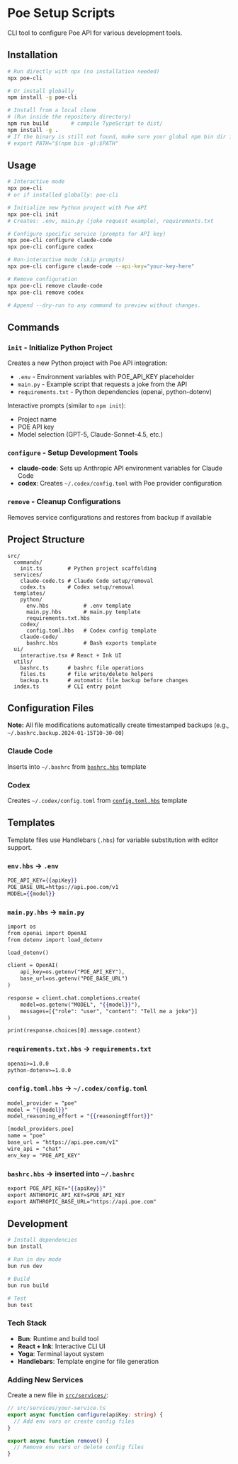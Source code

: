 # Poe Setup Scripts

CLI tool to configure Poe API for various development tools.

## Installation

```bash
# Run directly with npx (no installation needed)
npx poe-cli

# Or install globally
npm install -g poe-cli

# Install from a local clone
# (Run inside the repository directory)
npm run build       # compile TypeScript to dist/
npm install -g .
# If the binary is still not found, make sure your global npm bin dir is on PATH:
# export PATH="$(npm bin -g):$PATH"
```

## Usage

```bash
# Interactive mode
npx poe-cli
# or if installed globally: poe-cli

# Initialize new Python project with Poe API
npx poe-cli init
# Creates: .env, main.py (joke request example), requirements.txt

# Configure specific service (prompts for API key)
npx poe-cli configure claude-code
npx poe-cli configure codex

# Non-interactive mode (skip prompts)
npx poe-cli configure claude-code --api-key="your-key-here"

# Remove configuration
npx poe-cli remove claude-code
npx poe-cli remove codex

# Append --dry-run to any command to preview without changes.
```

## Commands

### `init` - Initialize Python Project
Creates a new Python project with Poe API integration:
- `.env` - Environment variables with POE_API_KEY placeholder
- `main.py` - Example script that requests a joke from the API
- `requirements.txt` - Python dependencies (openai, python-dotenv)

Interactive prompts (similar to `npm init`):
- Project name
- POE API key
- Model selection (GPT-5, Claude-Sonnet-4.5, etc.)

### `configure` - Setup Development Tools
- **claude-code**: Sets up Anthropic API environment variables for Claude Code
- **codex**: Creates `~/.codex/config.toml` with Poe provider configuration

### `remove` - Cleanup Configurations
Removes service configurations and restores from backup if available

## Project Structure

```
src/
  commands/
    init.ts        # Python project scaffolding
  services/
    claude-code.ts # Claude Code setup/removal
    codex.ts       # Codex setup/removal
  templates/
    python/
      env.hbs           # .env template
      main.py.hbs       # main.py template
      requirements.txt.hbs
    codex/
      config.toml.hbs   # Codex config template
    claude-code/
      bashrc.hbs        # Bash exports template
  ui/
    interactive.tsx # React + Ink UI
  utils/
    bashrc.ts      # bashrc file operations
    files.ts       # file write/delete helpers
    backup.ts      # automatic file backup before changes
  index.ts         # CLI entry point
```

## Configuration Files

**Note:** All file modifications automatically create timestamped backups (e.g., `~/.bashrc.backup.2024-01-15T10-30-00`)

### Claude Code
Inserts into `~/.bashrc` from [`bashrc.hbs`](src/templates/claude-code/bashrc.hbs) template

### Codex
Creates `~/.codex/config.toml` from [`config.toml.hbs`](src/templates/codex/config.toml.hbs) template

## Templates

Template files use Handlebars (`.hbs`) for variable substitution with editor support.

### `env.hbs` → `.env`
```handlebars
POE_API_KEY={{apiKey}}
POE_BASE_URL=https://api.poe.com/v1
MODEL={{model}}
```

### `main.py.hbs` → `main.py`
```handlebars
import os
from openai import OpenAI
from dotenv import load_dotenv

load_dotenv()

client = OpenAI(
    api_key=os.getenv("POE_API_KEY"),
    base_url=os.getenv("POE_BASE_URL")
)

response = client.chat.completions.create(
    model=os.getenv("MODEL", "{{model}}"),
    messages=[{"role": "user", "content": "Tell me a joke"}]
)

print(response.choices[0].message.content)
```

### `requirements.txt.hbs` → `requirements.txt`
```handlebars
openai>=1.0.0
python-dotenv>=1.0.0
```

### `config.toml.hbs` → `~/.codex/config.toml`
```handlebars
model_provider = "poe"
model = "{{model}}"
model_reasoning_effort = "{{reasoningEffort}}"

[model_providers.poe]
name = "poe"
base_url = "https://api.poe.com/v1"
wire_api = "chat"
env_key = "POE_API_KEY"
```

### `bashrc.hbs` → inserted into `~/.bashrc`
```handlebars
export POE_API_KEY="{{apiKey}}"
export ANTHROPIC_API_KEY=$POE_API_KEY
export ANTHROPIC_BASE_URL="https://api.poe.com"
```

## Development

```bash
# Install dependencies
bun install

# Run in dev mode
bun run dev

# Build
bun run build

# Test
bun test
```

### Tech Stack
- **Bun**: Runtime and build tool
- **React + Ink**: Interactive CLI UI
- **Yoga**: Terminal layout system
- **Handlebars**: Template engine for file generation

### Adding New Services

Create a new file in [`src/services/`](src/services/):

```typescript
// src/services/your-service.ts
export async function configure(apiKey: string) {
  // Add env vars or create config files
}

export async function remove() {
  // Remove env vars or delete config files
}
